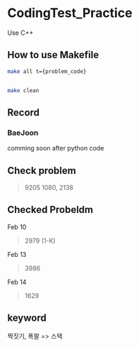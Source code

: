 # CodingTest_Practice

Use C++

## How to use Makefile

```sh
make all t={problem_code}


make clean
```


## Record

### BaeJoon

comming soon after python code

## Check problem

> 9205
> 1080, 2138

## Checked Probeldm

Feb 10
> 2979 (1-K)

Feb 13
> 3986

Feb 14
> 1629



## keyword

짝짓기, 폭팔 => 스택
